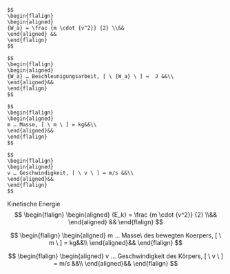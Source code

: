 
```ad-formel
$$
\begin{flalign}
\begin{aligned}
{W_a} = \frac {m \cdot {v^2}} {2} \\&& 
\end{aligned} &&
\end{flalign}
$$

$$
\begin{flalign}
\begin{aligned}
{W_a} … Beschleunigungsarbeit, [ \ {W_a} \ ] =  J &&\\
\end{aligned}&&
\end{flalign}
$$

$$
\begin{flalign}
\begin{aligned}
m … Masse, [ \ m \ ] = kg&&\\
\end{aligned}&&
\end{flalign}
$$

$$
\begin{flalign}
\begin{aligned}
v … Geschwindigkeit, [ \ v \ ] = m/s &&\\
\end{aligned}&&
\end{flalign}
$$
```

Kinetische Energie
$$
\begin{flalign}
\begin{aligned}
{E_k} = \frac {m \cdot {v^2}} {2} \\&& 
\end{aligned} &&
\end{flalign}
$$

$$
\begin{flalign}
\begin{aligned}
m … Masse\ des bewegten Koerpers, [ \ m \ ] = kg&&\\
\end{aligned}&&
\end{flalign}
$$

$$
\begin{flalign}
\begin{aligned}
v … Geschwindigkeit des Körpers, [ \ v \ ] = m/s &&\\
\end{aligned}&&
\end{flalign}
$$
